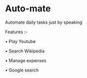 # Auto-mate
Automate daily tasks just by speaking

Features :-

•	Play Youtube

•	Search Wikipedia

•	Manage expenses

•	Google search
